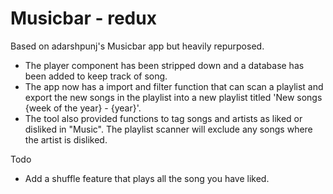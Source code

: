 # Musicbar - redux

Based on adarshpunj's Musicbar app but heavily repurposed. 

* The player component has been stripped down and a database has been added to keep track of song. 
* The app now has a import and filter function that can scan a playlist and export the new songs in the playlist into a new playlist titled 'New songs {week of the year} - {year}'.
* The tool also provided functions to tag songs and artists as liked or disliked in "Music". The playlist scanner will exclude any songs where the artist is disliked.

Todo
* Add a shuffle feature that plays all the song you have liked.   

